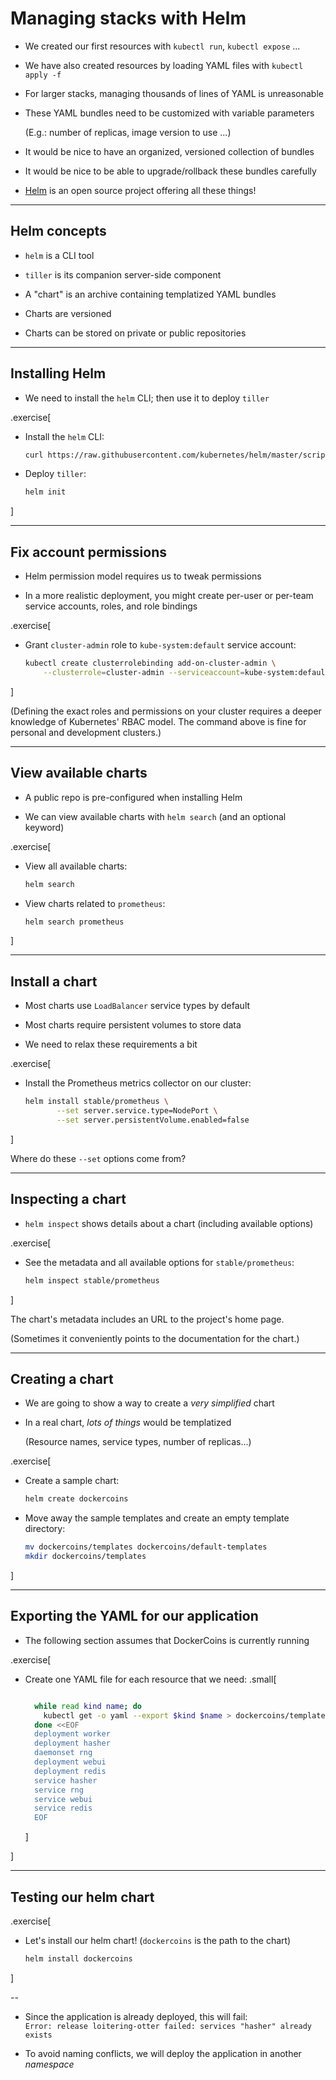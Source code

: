 # Managing stacks with Helm

- We created our first resources with `kubectl run`, `kubectl expose` ...

- We have also created resources by loading YAML files with `kubectl apply -f`

- For larger stacks, managing thousands of lines of YAML is unreasonable

- These YAML bundles need to be customized with variable parameters

  (E.g.: number of replicas, image version to use ...)

- It would be nice to have an organized, versioned collection of bundles

- It would be nice to be able to upgrade/rollback these bundles carefully

- [Helm](https://helm.sh/) is an open source project offering all these things!

---

## Helm concepts

- `helm` is a CLI tool

- `tiller` is its companion server-side component

- A "chart" is an archive containing templatized YAML bundles

- Charts are versioned

- Charts can be stored on private or public repositories

---

## Installing Helm

- We need to install the `helm` CLI; then use it to deploy `tiller`

.exercise[

- Install the `helm` CLI:
  ```bash
  curl https://raw.githubusercontent.com/kubernetes/helm/master/scripts/get | bash
  ```

- Deploy `tiller`:
  ```bash
  helm init
  ```

]

---

## Fix account permissions

- Helm permission model requires us to tweak permissions

- In a more realistic deployment, you might create per-user or per-team
  service accounts, roles, and role bindings

.exercise[

- Grant `cluster-admin` role to `kube-system:default` service account:
  ```bash
  kubectl create clusterrolebinding add-on-cluster-admin \
      --clusterrole=cluster-admin --serviceaccount=kube-system:default
  ```

]

(Defining the exact roles and permissions on your cluster requires
a deeper knowledge of Kubernetes' RBAC model. The command above is
fine for personal and development clusters.)

---

## View available charts

- A public repo is pre-configured when installing Helm

- We can view available charts with `helm search` (and an optional keyword)

.exercise[

- View all available charts:
  ```bash
  helm search
  ```

- View charts related to `prometheus`:
  ```bash
  helm search prometheus
  ```

]

---

## Install a chart

- Most charts use `LoadBalancer` service types by default

- Most charts require persistent volumes to store data

- We need to relax these requirements a bit

.exercise[

- Install the Prometheus metrics collector on our cluster:
  ```bash
  helm install stable/prometheus \
         --set server.service.type=NodePort \
         --set server.persistentVolume.enabled=false
  ```

]

Where do these `--set` options come from?

---

## Inspecting a chart

- `helm inspect` shows details about a chart (including available options)

.exercise[

- See the metadata and all available options for `stable/prometheus`:
  ```bash
  helm inspect stable/prometheus
  ```

]

The chart's metadata includes an URL to the project's home page.

(Sometimes it conveniently points to the documentation for the chart.)

---

## Creating a chart

- We are going to show a way to create a *very simplified* chart

- In a real chart, *lots of things* would be templatized

  (Resource names, service types, number of replicas...)

.exercise[

- Create a sample chart:
  ```bash
  helm create dockercoins
  ```

- Move away the sample templates and create an empty template directory:
  ```bash
  mv dockercoins/templates dockercoins/default-templates
  mkdir dockercoins/templates
  ```

]

---

## Exporting the YAML for our application

- The following section assumes that DockerCoins is currently running

.exercise[

- Create one YAML file for each resource that we need:
  .small[
  ```bash

	while read kind name; do
	  kubectl get -o yaml --export $kind $name > dockercoins/templates/$name-$kind.yaml
	done <<EOF
	deployment worker
	deployment hasher
	daemonset rng
	deployment webui
	deployment redis
	service hasher
	service rng
	service webui
	service redis
	EOF
  ```
  ]

]

---

## Testing our helm chart

.exercise[

- Let's install our helm chart! (`dockercoins` is the path to the chart)
  ```bash
  helm install dockercoins
  ```
]

--

- Since the application is already deployed, this will fail:<br>
`Error: release loitering-otter failed: services "hasher" already exists`

- To avoid naming conflicts, we will deploy the application in another *namespace*
